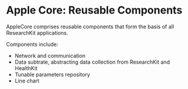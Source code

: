 # Apple Core: Reusable Components

AppleCore comprises reusable components that form the basis of all ResearchKit applications.

Components include:

* Network and communication
* Data subtrate, abstracting data collection from ResearchKit and HealthKit
* Tunable parameters repository
* Line chart
